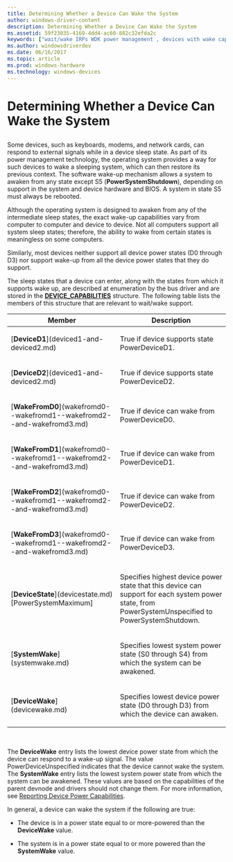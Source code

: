 ```yaml
---
title: Determining Whether a Device Can Wake the System
author: windows-driver-content
description: Determining Whether a Device Can Wake the System
ms.assetid: 59f23035-4169-4dd4-ac60-882c32efda2c
keywords: ["wait/wake IRPs WDK power management , devices with wake capability", "power management WDK kernel , wake-up capabilities", "external wake signals WDK", "awakening devices", "wake-up capabilities WDK power management", "device wake ups WDK power management"]
ms.author: windowsdriverdev
ms.date: 06/16/2017
ms.topic: article
ms.prod: windows-hardware
ms.technology: windows-devices
---
```


# Determining Whether a Device Can Wake the System


## <a href="" id="ddk-determining-whether-a-device-can-wake-the-system-kg"></a>


Some devices, such as keyboards, modems, and network cards, can respond to external signals while in a device sleep state. As part of its power management technology, the operating system provides a way for such devices to wake a sleeping system, which can then restore its previous context. The software wake-up mechanism allows a system to awaken from any state except S5 (**PowerSystemShutdown**), depending on support in the system and device hardware and BIOS. A system in state S5 must always be rebooted.

Although the operating system is designed to awaken from any of the intermediate sleep states, the exact wake-up capabilities vary from computer to computer and device to device. Not all computers support all system sleep states; therefore, the ability to wake from certain states is meaningless on some computers.

Similarly, most devices neither support all device power states (D0 through D3) nor support wake-up from all the device power states that they do support.

The sleep states that a device can enter, along with the states from which it supports wake up, are described at enumeration by the bus driver and are stored in the [**DEVICE\_CAPABILITIES**](https://msdn.microsoft.com/library/windows/hardware/ff543095) structure. The following table lists the members of this structure that are relevant to wait/wake support.

<table>
<colgroup>
<col width="50%" />
<col width="50%" />
</colgroup>
<thead>
<tr class="header">
<th>Member</th>
<th>Description</th>
</tr>
</thead>
<tbody>
<tr class="odd">
<td><p>[<strong>DeviceD1</strong>](deviced1-and-deviced2.md)</p></td>
<td><p>True if device supports state PowerDeviceD1.</p></td>
</tr>
<tr class="even">
<td><p>[<strong>DeviceD2</strong>](deviced1-and-deviced2.md)</p></td>
<td><p>True if device supports state PowerDeviceD2.</p></td>
</tr>
<tr class="odd">
<td><p>[<strong>WakeFromD0</strong>](wakefromd0--wakefromd1--wakefromd2--and-wakefromd3.md)</p></td>
<td><p>True if device can wake from PowerDeviceD0.</p></td>
</tr>
<tr class="even">
<td><p>[<strong>WakeFromD1</strong>](wakefromd0--wakefromd1--wakefromd2--and-wakefromd3.md)</p></td>
<td><p>True if device can wake from PowerDeviceD1.</p></td>
</tr>
<tr class="odd">
<td><p>[<strong>WakeFromD2</strong>](wakefromd0--wakefromd1--wakefromd2--and-wakefromd3.md)</p></td>
<td><p>True if device can wake from PowerDeviceD2.</p></td>
</tr>
<tr class="even">
<td><p>[<strong>WakeFromD3</strong>](wakefromd0--wakefromd1--wakefromd2--and-wakefromd3.md)</p></td>
<td><p>True if device can wake from PowerDeviceD3.</p></td>
</tr>
<tr class="odd">
<td><p>[<strong>DeviceState</strong>](devicestate.md) [PowerSystemMaximum]</p></td>
<td><p>Specifies highest device power state that this device can support for each system power state, from PowerSystemUnspecified to PowerSystemShutdown.</p></td>
</tr>
<tr class="even">
<td><p>[<strong>SystemWake</strong>](systemwake.md)</p></td>
<td><p>Specifies lowest system power state (S0 through S4) from which the system can be awakened.</p></td>
</tr>
<tr class="odd">
<td><p>[<strong>DeviceWake</strong>](devicewake.md)</p></td>
<td><p>Specifies lowest device power state (D0 through D3) from which the device can awaken.</p></td>
</tr>
</tbody>
</table>

 

The **DeviceWake** entry lists the lowest device power state from which the device can respond to a wake-up signal. The value PowerDeviceUnspecified indicates that the device cannot wake the system. The **SystemWake** entry lists the lowest system power state from which the system can be awakened. These values are based on the capabilities of the parent devnode and drivers should not change them. For more information, see [Reporting Device Power Capabilities](reporting-device-power-capabilities.md).

In general, a device can wake the system if the following are true:

-   The device is in a power state equal to or more-powered than the **DeviceWake** value.

-   The system is in a power state equal to or more powered than the **SystemWake** value.

 

 




